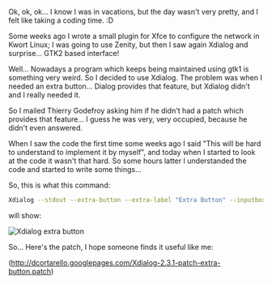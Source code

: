 Ok, ok, ok... I know I was in vacations, but the day wasn't very pretty, and I felt like taking a coding time. :D

Some weeks ago I wrote a small plugin for Xfce to configure the network in Kwort Linux; I was going to use Zenity, but then I saw again Xdialog and surprise... GTK2 based interface!

Well... Nowadays a program which keeps being maintained using gtk1 is something very weird. So I decided to use Xdialog. The problem was when I needed an extra button... Dialog provides that feature, but Xdialog didn't and I really needed it.

So I mailed Thierry Godefroy asking him if he didn't had a patch which provides that feature... I guess he was very, very occupied, because he didn't even answered.

When I saw the code the first time some weeks ago I said "This will be hard to understand to implement it by myself", and today when I started to look at the code it wasn't that hard. So some hours latter I understanded the code and started to write some things...

So, this is what this command:

```bash
Xdialog --stdout --extra-button --extra-label "Extra Button" --inputbox "Type your input. Hit Extra Button to get 3 as return value" 0 0
```

will show:

![Xdialog extra button](http://photos1.blogger.com/blogger2/288/3652/400/xdialog-button-extra-patch.png)

So... Here's the patch, I hope someone finds it useful like me:

(http://dcortarello.googlepages.com/Xdialog-2.3.1-patch-extra-button.patch)
